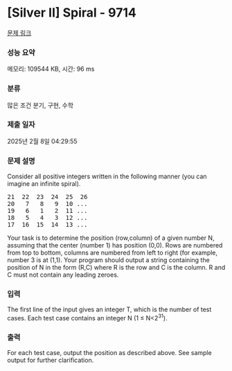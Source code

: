 # [Silver II] Spiral - 9714 

[문제 링크](https://www.acmicpc.net/problem/9714) 

### 성능 요약

메모리: 109544 KB, 시간: 96 ms

### 분류

많은 조건 분기, 구현, 수학

### 제출 일자

2025년 2월 8일 04:29:55

### 문제 설명

<p>Consider all positive integers written in the following manner (you can imagine an infinite spiral).</p>

<pre>21  22  23  24  25  26
20   7   8   9  10 ...
19   6   1   2  11 ...
18   5   4   3  12 ...
17  16  15  14  13 ...</pre>

<p>Your task is to determine the position (row,column) of a given number N, assuming that the center (number 1) has position (0,0). Rows are numbered from top to bottom, columns are numbered from left to right (for example, number 3 is at (1,1). Your program should output a string containing the position of N in the form (R,C) where R is the row and C is the column. R and C must not contain any leading zeroes.</p>

### 입력 

 <p>The first line of the input gives an integer T, which is the number of test cases.  Each test case contains an integer N (1 ≤ N<2<sup>31</sup>).</p>

### 출력 

 <p>For each test case, output the position as described above. See sample output for further clarification.  </p>

